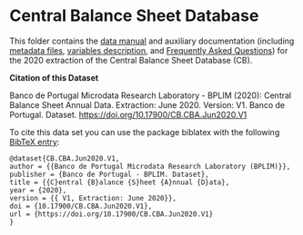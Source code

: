 # Central Balance Sheet Database


 This folder contains the [data manual](https://github.com/BPLIM/Manuals/blob/master/Data/CB/JUN20/CB_manual_JUN2020.pdf) and auxiliary documentation (including [metadata files](https://github.com/BPLIM/Manuals/tree/master/Data/CB/JUN20/aux_files/describe_dataset), [variables description](https://github.com/BPLIM/Manuals/tree/master/Data/CB/JUN20/aux_files/variables_description), and [Frequently Asked Questions](https://github.com/BPLIM/Manuals/blob/master/Data/CB/JUN20/aux_files/faq/CB_faq.md)) for the 2020 extraction of the Central Balance Sheet Database (CB).


**Citation of this Dataset**

Banco de Portugal Microdata Research Laboratory - BPLIM (2020): Central Balance Sheet Annual Data. Extraction: June 2020. Version: V1. Banco de Portugal. Dataset. https://doi.org/10.17900/CB.CBA.Jun2020.V1

To cite this data set you can use the package biblatex with the following [BibTeX entry](https://github.com/BPLIM/Manuals/blob/master/Data/CB/JUN20/aux_files/bibtex/CB.bib):

```
@dataset{CB.CBA.Jun2020.V1,
author = {{Banco de Portugal Microdata Research Laboratory (BPLIM)}},
publisher = {Banco de Portugal - BPLIM. Dataset},
title = {{C}entral {B}alance {S}heet {A}nnual {D}ata},
year = {2020},
version = {{ V1, Extraction: June 2020}},
doi = {10.17900/CB.CBA.Jun2020.V1},
url = {https://doi.org/10.17900/CB.CBA.Jun2020.V1}
}
```
